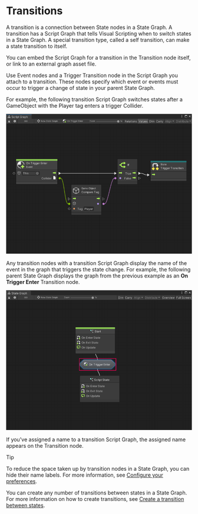 # Transitions

A transition is a connection between State nodes in a State Graph. A transition has a Script Graph that tells Visual
Scripting when to switch states in a State Graph. A special transition type, called a self transition, can make a state
transition to itself.

You can embed the Script Graph for a transition in the Transition node itself, or link to an external graph asset file.

Use Event nodes and a Trigger Transition node in the Script Graph you attach to a transition. These nodes specify which
event or events must occur to trigger a change of state in your parent State Graph.

For example, the following transition Script Graph switches states after a GameObject with the Player tag enters a
trigger Collider.

![An image of a new transition Script Graph open in the Graph window. The output trigger port on an On Trigger Enter Event node connects to the trigger input on an If logic node. The Collider output port on the On Trigger Enter Event node connects to the GameObject input port on a GameObject Compare Tag node. The Tag uses an inline value of Player. The Boolean result is sent to the Boolean input port on the If node. The True trigger output port connects to a Trigger Transition node.](images/vs-state-graphs-transition-trigger-transition.png)

Any transition nodes with a transition Script Graph display the name of the event in the graph that triggers the state
change. For example, the following parent State Graph displays the graph from the previous example as an **On Trigger
Enter** Transition node.

![An image of a State Graph with a configured transition between two states. The transition appears as On Trigger Enter.](images/vs-state-graphs-transition-node-w-transition.png)

If you've assigned a name to a transition Script Graph, the assigned name appears on the Transition node.

> [!TIP]
> To reduce the space taken up by transition nodes in a State Graph, you can hide their name labels. For more
> information, see [Configure your preferences](vs-set-preferences.md#state-graphs-preferences).

You can create any number of transitions between states in a State Graph. For more information on how to create
transitions, see [Create a transition between states](vs-creating-transition.md).
